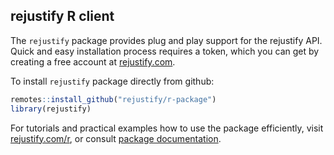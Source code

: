 ## rejustify R client

The  `rejustify` package provides plug and play support for the rejustify API. Quick and easy installation process requires a token, which you can get by creating a free account at <a href="https://rejustify.com" target="_blank">rejustify.com</a>.  

To install `rejustify` package directly from github:

```r
remotes::install_github("rejustify/r-package")
library(rejustify)
```
For tutorials and practical examples how to use the package efficiently, visit <a href="https://rejustify.com/r" target="_blank">rejustify.com/r</a>, or consult <a href="https://rejustify.com/download/rejustify_1.0.2.pdf" target="_blank">package documentation</a>.
